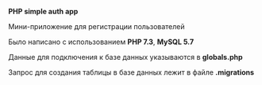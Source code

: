 **PHP simple auth app**

Мини-приложение для регистрации пользователей

Было написано с использованием **PHP 7.3**, **MySQL 5.7**

Данные для подключения к базе данных указываются в **globals.php**

Запрос для создания таблицы в базе данных лежит в файле **.migrations**

